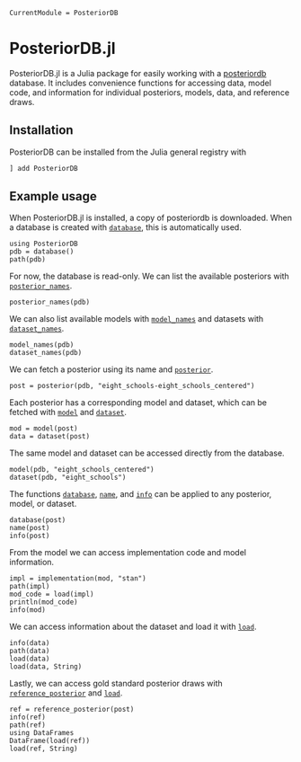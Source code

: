 ```@meta
CurrentModule = PosteriorDB
```

# PosteriorDB.jl

PosteriorDB.jl is a Julia package for easily working with a [posteriordb](https://github.com/stan-dev/posteriordb) database.
It includes convenience functions for accessing data, model code, and information for individual posteriors, models, data, and reference draws.

## Installation

PosteriorDB can be installed from the Julia general registry with

```julia
] add PosteriorDB
```

## Example usage

When PosteriorDB.jl is installed, a copy of posteriordb is downloaded.
When a database is created with [`database`](@ref), this is automatically used.

```@repl usage
using PosteriorDB
pdb = database()
path(pdb)
```

For now, the database is read-only.
We can list the available posteriors with [`posterior_names`](@ref).

```@repl usage
posterior_names(pdb)
```

We can also list available models with [`model_names`](@ref) and datasets with [`dataset_names`](@ref).

```@repl usage
model_names(pdb)
dataset_names(pdb)
```

We can fetch a posterior using its name and [`posterior`](@ref).

```@repl usage
post = posterior(pdb, "eight_schools-eight_schools_centered")
```

Each posterior has a corresponding model and dataset, which can be fetched with [`model`](@ref) and [`dataset`](@ref).

```@repl usage
mod = model(post)
data = dataset(post)
```

The same model and dataset can be accessed directly from the database.

```@repl usage
model(pdb, "eight_schools_centered")
dataset(pdb, "eight_schools")
```

The functions [`database`](@ref), [`name`](@ref), and [`info`](@ref) can be applied to any posterior, model, or dataset.

```@repl usage
database(post)
name(post)
info(post)
```

From the model we can access implementation code and model information.

```@repl usage
impl = implementation(mod, "stan")
path(impl)
mod_code = load(impl)
println(mod_code)
info(mod)
```

We can access information about the dataset and load it with [`load`](@ref).

```@repl usage
info(data)
path(data)
load(data)
load(data, String)
```

Lastly, we can access gold standard posterior draws with [`reference_posterior`](@ref) and [`load`](@ref).

```@repl usage
ref = reference_posterior(post)
info(ref)
path(ref)
using DataFrames
DataFrame(load(ref))
load(ref, String)
```
